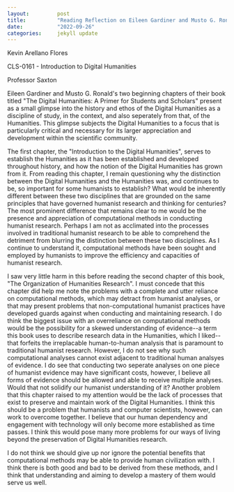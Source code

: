 ```yaml
---
layout:         post
title:          "Reading Reflection on Eileen Gardiner and Musto G. Ronald"
date:           "2022-09-26"
categories:     jekyll update
---
```

Kevin Arellano Flores

CLS-0161 - Introduction to Digital Humanities

Professor Saxton

Eileen Gardiner and Musto G. Ronald's two beginning chapters of their book titled "The Digital Humanities: A Primer for Students and Scholars" present as a small glimpse into the history and ethos of the Digital Humanities as a discipline of study, in the context, and also seperately from that, of the Humanities. This glimpse subjects the Digital Humanities to a focus that is particularly critical and necessary for its larger appreciation and development within the scientific community. 

The first chapter, the "Introduction to the Digital Humanities", serves to establish the Humanities as it has been established and developed throughout history, and how the notion of the Digital Humanities has grown from it. From reading this chapter, I remain questioning why the distinction between the Digital Humanities and the Humanities was, and continues to be, so important for some humanists to establish? What would be inherently different between these two disciplines that are grounded on the same principles that have governed humanist research and thinking for centuries? The most prominent difference that remains clear to me would be the presence and appreciation of computational methods in conducting humanist research. Perhaps I am not as acclimated into the processes involved in traditional humanist research to be able to comprehend the detriment from blurring the distinction between these two disciplines. As I continue to understand it, computational methods have been sought and employed by humanists to improve the efficiency and capacities of humanist research. 

I saw very little harm in this before reading the second chapter of this book, "The Organization of Humanities Research". I must concede that this chapter did help me note the problems with a complete and utter reliance on computational methods, which may detract from humanist analyses, or that may present problems that non-computational humanist practices have developed guards against when conducting and maintaining research. I do think the biggest issue with an overreliance on computational methods would be the possibility for a skewed understanding of evidence--a term this book uses to describe research data in the Humanities, which I liked--that forfeits the irreplacable human-to-human analysis that is paramount to traditional humanist research. However, I do not see why such computational analyses cannot exist adjacent to traditional human analsyes of evidence. I do see that conducting two seperate analyses on one piece of humanist evidence may have significant costs, however, I believe all forms of evidence should be allowed and able to receive multiple analyses. Would that not solidify our humanist understanding of it? Another problem that this chapter raised to my attention would be the lack of processes that exist to preserve and maintain work of the Digital Humanities. I think this should be a problem that humanists and computer scientists, however, can work to overcome together. I believe that our human dependency and engagement with technology will only become more established as time passes. I think this would pose many more problems for our ways of living beyond the preservation of Digital Humanities research. 

I do not think we should give up nor ignore the potential benefits that computational methods may be able to provide human civilization with. I think there is both good and bad to be derived from these methods, and I think that understanding and aiming to develop a mastery of them would serve us well. 
